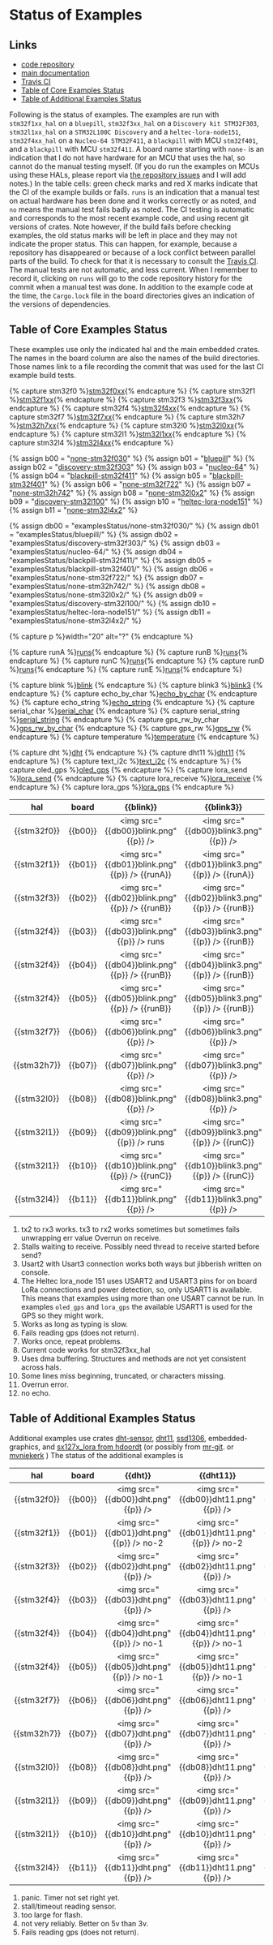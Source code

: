 
# Status of Examples

##  Links
- [code repository](https://github.com/pdgilbert/eg_stm_hal) 
- [main documentation](https://github.com/pdgilbert/eg_stm_hal#examples-using-embedded-rust)
- [Travis CI](https://travis-ci.org/pdgilbert/eg_stm_hal)
- [Table of Core Examples Status](#table-of-core-examples-status)
- [Table of Additional Examples Status](#table-of-additional-examples-status)


Following is the status of examples. 
The examples are run with `stm32f1xx_hal` on a `bluepill`,
`stm32f3xx_hal` on a `Discovery kit STM32F303`, `stm32l1xx_hal` on a `STM32L100C Discovery` 
and  a `heltec-lora-node151`, `stm32f4xx_hal` on a `Nucleo-64 STM32F411`, a `blackpill` with MCU `stm32f401`, 
and a `blackpill` with MCU `stm32f411`.
A board name starting with `none-` is an indication that I do not have hardware for an MCU that uses the
hal, so cannot do the manual testing myself.
(If you do run the examples on MCUs using these HALs, please report via
[the repository issues](https://github.com/pdgilbert/eg_stm_hal/issues) and I will add notes.)
In the table cells: 
green check marks and red X marks indicate that the CI of the example builds or fails.
`runs` is an indication that a manual test on actual hardware has been done and it works correctly or as noted, and 
`no` means the manual test fails badly as noted. The CI testing is automatic and corresponds to the most recent
example code, and using recent git versions of crates. Note however, if the build fails before checking
examples, the old status marks will be left in place and they may not indicate the proper status. This can happen,
for example, because a repository has disappeared or because of a lock conflict between parallel parts of the build.
To check for that it is necessary to consult the [Travis CI](https://travis-ci.org/pdgilbert/eg_stm_hal).
The manual tests are not automatic, and less current.
When I remember to record it, 
clicking on `runs` will go to the code repository history for the commit when a manual test was done.
In addition to the example code at the time, the `Cargo.lock` file in the board directories gives an
indication of the versions of dependencies.


##  Table of Core Examples Status

These examples use only the indicated hal and the main embedded crates.
The names in the board column are also the names of the build directories. 
Those names link to a file recording the commit that was used for the last CI example build tests.

{% capture stm32f0 %}<a href="https://github.com/stm32-rs/stm32f0xx-hal" title="link to HAL git repository">stm32f0xx</a>{% endcapture %}
{% capture stm32f1 %}<a href="https://github.com/stm32-rs/stm32f1xx-hal" title="link to HAL git repository">stm32f1xx</a>{% endcapture %}
{% capture stm32f3 %}<a href="https://github.com/stm32-rs/stm32f3xx-hal" title="link to HAL git repository">stm32f3xx</a>{% endcapture %}
{% capture stm32f4 %}<a href="https://github.com/stm32-rs/stm32f4xx-hal" title="link to HAL git repository">stm32f4xx</a>{% endcapture %}
{% capture stm32f7 %}<a href="https://github.com/stm32-rs/stm32f7xx-hal" title="link to HAL git repository">stm32f7xx</a>{% endcapture %}
{% capture stm32h7 %}<a href="https://github.com/stm32-rs/stm32h7xx-hal" title="link to HAL git repository">stm32h7xx</a>{% endcapture %}
{% capture stm32l0 %}<a href="https://github.com/stm32-rs/stm32l0xx-hal" title="link to HAL git repository">stm32l0xx</a>{% endcapture %}
{% capture stm32l1 %}<a href="https://github.com/stm32-rs/stm32l1xx-hal" title="link to HAL git repository">stm32l1xx</a>{% endcapture %}
{% capture stm32l4 %}<a href="https://github.com/stm32-rs/stm32l4xx-hal" title="link to HAL git repository">stm32l4xx</a>{% endcapture %}

{% assign b00 = "[none-stm32f030](examplesStatus/none-stm32f030/COMMIT)" %}
{% assign b01 = "[bluepill](examplesStatus/bluepill/COMMIT)" %}
{% assign b02 = "[discovery-stm32f303](examplesStatus/discovery-stm32f303/COMMIT)" %}
{% assign b03 = "[nucleo-64](examplesStatus/nucleo-64/COMMIT)" %}
{% assign b04 = "[blackpill-stm32f411](examplesStatus/blackpill-stm32f411/COMMIT)" %}
{% assign b05 = "[blackpill-stm32f401](examplesStatus/blackpill-stm32f401/COMMIT)" %}
{% assign b06 = "[none-stm32f722](examplesStatus/none-stm32f722/COMMIT)" %}
{% assign b07 = "[none-stm32h742](examplesStatus/none-stm32h742/COMMIT)" %}
{% assign b08 = "[none-stm32l0x2](examplesStatus/none-stm32l0x2/COMMIT)" %}
{% assign b09 = "[discovery-stm32l100](examplesStatus/discovery-stm32l100/COMMIT)" %}
{% assign b10 = "[heltec-lora-node151](examplesStatus/heltec-lora-node151/COMMIT)" %}
{% assign b11 = "[none-stm32l4x2](examplesStatus/none-stm32l4x2/COMMIT)" %}

{% assign db00 = "examplesStatus/none-stm32f030/" %}
{% assign db01 = "examplesStatus/bluepill/" %}
{% assign db02 = "examplesStatus/discovery-stm32f303/" %}
{% assign db03 = "examplesStatus/nucleo-64/" %}
{% assign db04 = "examplesStatus/blackpill-stm32f411/" %}
{% assign db05 = "examplesStatus/blackpill-stm32f401/" %}
{% assign db06 = "examplesStatus/none-stm32f722/" %}
{% assign db07 = "examplesStatus/none-stm32h742/" %}
{% assign db08 = "examplesStatus/none-stm32l0x2/" %}
{% assign db09 = "examplesStatus/discovery-stm32l100/" %}
{% assign db10 = "examplesStatus/heltec-lora-node151/" %}
{% assign db11 = "examplesStatus/none-stm32l4x2/" %}

{% capture p %}width="20" alt="?" {% endcapture %}

<!--   commit is given by   git rev-parse HEAD   -->
{% capture runA %}<a href="https://github.com/pdgilbert/eg_stm_hal/tree/9031bbbcbb00bc7e4c1108b9dcfa5a529455e82e" title="link to commit">runs</a>{% endcapture %}
{% capture runB %}<a href="https://github.com/pdgilbert/eg_stm_hal/tree/5d68a2ade698493226fc1d1f7c00f3fb2abd2ae0" title="link to commit">runs</a>{% endcapture %}
{% capture runC %}<a href="https://github.com/pdgilbert/eg_stm_hal/tree/84601e2517dd30f163d627983013004870e41b52" title="link to commit">runs</a>{% endcapture %}
{% capture runD %}<a href="https://github.com/pdgilbert/eg_stm_hal/commit/6a94c3b2848c05f08e916b4a82651ad4600f56de" title="link to commit">runs</a>{% endcapture %}
{% capture runE %}<a href="https://github.com/pdgilbert/eg_stm_hal/commit/090e95515a65be88cc1e87aca8f99d382904c4a6" title="link to commit">runs</a>{% endcapture %}

{% capture blink          %}<a href="https://github.com/pdgilbert/eg_stm_hal/blob/master/examples/blink.rs"          title="link to example source code">blink</a>                   {% endcapture %}
{% capture blink3         %}<a href="https://github.com/pdgilbert/eg_stm_hal/blob/master/examples/blink3.rs"         title="link to example source code">blink3</a>                  {% endcapture %}
{% capture echo_by_char   %}<a href="https://github.com/pdgilbert/eg_stm_hal/blob/master/examples/echo_by_char.rs"   title="link to example source code">echo_by_char</a>            {% endcapture %}
{% capture echo_string    %}<a href="https://github.com/pdgilbert/eg_stm_hal/blob/master/examples/echo_string.rs"    title="link to example source code">echo_string</a>             {% endcapture %}
{% capture serial_char    %}<a href="https://github.com/pdgilbert/eg_stm_hal/blob/master/examples/serial_char.rs"    title="link to example source code">serial_char</a>             {% endcapture %}
{% capture serial_string  %}<a href="https://github.com/pdgilbert/eg_stm_hal/blob/master/examples/serial_string.rs"  title="link to example source code">serial_string</a>           {% endcapture %}
{% capture gps_rw_by_char %}<a href="https://github.com/pdgilbert/eg_stm_hal/blob/master/examples/gps_rw_by_char.rs" title="link to example source code">gps_rw_by_char</a>          {% endcapture %}
{% capture gps_rw         %}<a href="https://github.com/pdgilbert/eg_stm_hal/blob/master/examples/gps_rw.rs"         title="link to example source code">gps_rw</a>                  {% endcapture %}
{% capture temperature    %}<a href="https://github.com/pdgilbert/eg_stm_hal/blob/master/examples/temperature.rs"    title="link to example source code">temperature</a>             {% endcapture %}

{% capture dht            %}<a href="https://github.com/pdgilbert/eg_stm_hal/blob/master/examples/dht.rs"            title="link to example source code">dht</a>                     {% endcapture %}
{% capture dht11          %}<a href="https://github.com/pdgilbert/eg_stm_hal/blob/master/examples/dht11.rs"          title="link to example source code">dht11</a>                   {% endcapture %}
{% capture text_i2c       %}<a href="https://github.com/pdgilbert/eg_stm_hal/blob/master/examples/text_i2c.rs"       title="link to example source code">text_i2c</a>                {% endcapture %}
{% capture oled_gps       %}<a href="https://github.com/pdgilbert/eg_stm_hal/blob/master/examples/oled_gps.rs"       title="link to example source code">oled_gps</a>                {% endcapture %}
{% capture lora_send      %}<a href="https://github.com/pdgilbert/eg_stm_hal/blob/master/examples/lora_send.rs"      title="link to example source code">lora_send</a>               {% endcapture %}
{% capture lora_receive   %}<a href="https://github.com/pdgilbert/eg_stm_hal/blob/master/examples/lora_receive.rs"   title="link to example source code">lora_receive</a>            {% endcapture %}
{% capture lora_gps       %}<a href="https://github.com/pdgilbert/eg_stm_hal/blob/master/examples/lora_gps.rs"       title="link to example source code">lora_gps</a>                {% endcapture %}

|    hal      |  board  |                {{blink}}                      |                {{blink3}}                      |                   {{echo_by_char}}                     |                 {{echo_string}}                       |                {{serial_char}}                         |                {{serial_string}}                    |                {{gps_rw_by_char}}                       |                {{gps_rw}}                       |                  {{temperature}}                    |
|:-----------:|:-------:|:-----:|:------:|:------:|:------:|:----------:|:-------------:|:--------------:|:------:|:--------------:|
| {{stm32f0}} | {{b00}} |<img src="{{db00}}blink.png" {{p}} />          |<img src="{{db00}}blink3.png" {{p}} />          |<img src="{{db00}}echo_by_char.png" {{p}} />            |<img src="{{db00}}echo_string.png" {{p}} />            |<img src="{{db00}}serial_char.png" {{p}} />             |<img src="{{db00}}serial_string.png" {{p}} />        |<img src="{{db00}}gps_rw_by_char.png" {{p}} />             |<img src="{{db00}}gps_rw.png" {{p}} />             |<img src="{{db00}}temperature.png" {{p}} />        |      
| {{stm32f1}} | {{b01}} |<img src="{{db01}}blink.png" {{p}} /> {{runA}} |<img src="{{db01}}blink3.png" {{p}} /> {{runA}} |<img src="{{db01}}echo_by_char.png" {{p}} /> {{runA}}-5 |<img src="{{db01}}echo_string.png" {{p}} />{{runA}}-8,9|<img src="{{db01}}serial_char.png" {{p}} />  {{runA}}-1 |<img src="{{db01}}serial_string.png" {{p}} /> no-8,9 |<img src="{{db01}}gps_rw_by_char.png" {{p}} /> {{runA}}    |<img src="{{db01}}gps_rw.png" {{p}} /> {{runA}}    |<img src="{{db01}}temperature.png" {{p}} /> {{runA}} |      
| {{stm32f3}} | {{b02}} |<img src="{{db02}}blink.png" {{p}} /> {{runB}} |<img src="{{db02}}blink3.png" {{p}} /> {{runB}} |<img src="{{db02}}echo_by_char.png" {{p}} /> {{runB}}-5 |<img src="{{db02}}echo_string.png" {{p}} />{{runD}}-5,9|<img src="{{db02}}serial_char.png" {{p}} />  {{runB}}-1 |<img src="{{db02}}serial_string.png" {{p}} />{{runE}}|<img src="{{db02}}gps_rw_by_char.png" {{p}} /> {{runB}}-10 |<img src="{{db02}}gps_rw.png" {{p}} /> {{runB}}-10 |<img src="{{db02}}temperature.png" {{p}} />        |
| {{stm32f4}} | {{b03}} |<img src="{{db03}}blink.png" {{p}} />   runs   |<img src="{{db03}}blink3.png" {{p}} /> {{runB}} |<img src="{{db03}}echo_by_char.png" {{p}} /> {{runB}}-5 |<img src="{{db03}}echo_string.png" {{p}} />   no-9     |<img src="{{db03}}serial_char.png" {{p}} />   no-2      |<img src="{{db03}}serial_string.png" {{p}} /> no-8,9 |<img src="{{db03}}gps_rw_by_char.png" {{p}} />   no-6      |<img src="{{db03}}gps_rw.png" {{p}} />   no-6      |<img src="{{db03}}temperature.png" {{p}} />        |
| {{stm32f4}} | {{b04}} |<img src="{{db04}}blink.png" {{p}} /> {{runB}} |<img src="{{db04}}blink3.png" {{p}} /> {{runB}} |<img src="{{db04}}echo_by_char.png" {{p}} />   no-12    |<img src="{{db04}}echo_string.png" {{p}} />   no-9     |<img src="{{db04}}serial_char.png" {{p}} />  {{runB}}   |<img src="{{db04}}serial_string.png" {{p}} /> no-8,9 |<img src="{{db04}}gps_rw_by_char.png" {{p}} /> {{runB}}-10 |<img src="{{db04}}gps_rw.png" {{p}} /> {{runB}}    |<img src="{{db04}}temperature.png" {{p}} />        |
| {{stm32f4}} | {{b05}} |<img src="{{db05}}blink.png" {{p}} /> {{runB}} |<img src="{{db05}}blink3.png" {{p}} /> {{runB}} |<img src="{{db05}}echo_by_char.png" {{p}} />   no-12    |<img src="{{db05}}echo_string.png" {{p}} />   no-9     |<img src="{{db05}}serial_char.png" {{p}} />  {{runB}}   |<img src="{{db05}}serial_string.png" {{p}} /> no-8,9 |<img src="{{db05}}gps_rw_by_char.png" {{p}} /> {{runB}}-10 |<img src="{{db05}}gps_rw.png" {{p}} /> {{runB}}-10 |<img src="{{db05}}temperature.png" {{p}} />        |
| {{stm32f7}} | {{b06}} |<img src="{{db06}}blink.png" {{p}} />          |<img src="{{db06}}blink3.png" {{p}} />          |<img src="{{db06}}echo_by_char.png" {{p}} />            |<img src="{{db06}}echo_string.png" {{p}} />            |<img src="{{db06}}serial_char.png" {{p}} />             |<img src="{{db06}}serial_string.png" {{p}} />        |<img src="{{db06}}gps_rw_by_char.png" {{p}} />             |<img src="{{db06}}gps_rw.png" {{p}} />             |<img src="{{db06}}temperature.png" {{p}} />        |
| {{stm32h7}} | {{b07}} |<img src="{{db07}}blink.png" {{p}} />          |<img src="{{db07}}blink3.png" {{p}} />          |<img src="{{db07}}echo_by_char.png" {{p}} />            |<img src="{{db07}}echo_string.png" {{p}} />            |<img src="{{db07}}serial_char.png" {{p}} />             |<img src="{{db07}}serial_string.png" {{p}} />        |<img src="{{db07}}gps_rw_by_char.png" {{p}} />             |<img src="{{db07}}gps_rw.png" {{p}} />             |<img src="{{db07}}temperature.png" {{p}} />        |
| {{stm32l0}} | {{b08}} |<img src="{{db08}}blink.png" {{p}} />          |<img src="{{db08}}blink3.png" {{p}} />          |<img src="{{db08}}echo_by_char.png" {{p}} />            |<img src="{{db08}}echo_string.png" {{p}} />            |<img src="{{db08}}serial_char.png" {{p}} />             |<img src="{{db08}}serial_string.png" {{p}} />        |<img src="{{db08}}gps_rw_by_char.png" {{p}} />             |<img src="{{db08}}gps_rw.png" {{p}} />             |<img src="{{db08}}temperature.png" {{p}} />        |
| {{stm32l1}} | {{b09}} |<img src="{{db09}}blink.png" {{p}} />   runs   |<img src="{{db09}}blink3.png" {{p}} /> {{runC}} |<img src="{{db09}}echo_by_char.png" {{p}} /> {{runC}}-5 |<img src="{{db09}}echo_string.png" {{p}} />            |<img src="{{db09}}serial_char.png" {{p}} />  {{runC}}   |<img src="{{db09}}serial_string.png" {{p}} />        |<img src="{{db09}}gps_rw_by_char.png" {{p}} />   no-6      |<img src="{{db09}}gps_rw.png" {{p}} />  no-6       |<img src="{{db09}}temperature.png" {{p}} />        |
| {{stm32l1}} | {{b10}} |<img src="{{db10}}blink.png" {{p}} /> {{runC}} |<img src="{{db10}}blink3.png" {{p}} /> {{runC}} |<img src="{{db10}}echo_by_char.png" {{p}} /> {{runC}}-5 |<img src="{{db10}}echo_string.png" {{p}} />            |<img src="{{db10}}serial_char.png" {{p}} />    no-4     |<img src="{{db10}}serial_string.png" {{p}} />   no-4 |<img src="{{db10}}gps_rw_by_char.png" {{p}} />   no-4      |<img src="{{db10}}gps_rw.png" {{p}} />  no-6       |<img src="{{db10}}temperature.png" {{p}} />        |
| {{stm32l4}} | {{b11}} |<img src="{{db11}}blink.png" {{p}} />          |<img src="{{db11}}blink3.png" {{p}} />          |<img src="{{db11}}echo_by_char.png" {{p}} />            |<img src="{{db11}}echo_string.png" {{p}} />            |<img src="{{db11}}serial_char.png" {{p}} />             |<img src="{{db11}}serial_string.png" {{p}} />        |<img src="{{db11}}gps_rw_by_char.png" {{p}} />             |<img src="{{db11}}gps_rw.png" {{p}} />             |<img src="{{db11}}temperature.png" {{p}} />        |


1.  tx2 to rx3 works. tx3 to rx2 works sometimes but sometimes fails unwrapping err value Overrun on receive.
2.  Stalls waiting to receive. Possibly need thread to receive started before send?
3.  Usart2 with Usart3 connection works both ways but jibberish written on console.
4.  The Heltec lora_node 151 uses USART2 and USART3 pins for on board LoRa connections and power detection,
so, only USART1 is available. This means that examples using more than one USART cannot be run. In examples 
`oled_gps` and `lora_gps` the available USART1 is used for the GPS so they might work. 
5.  Works as long as typing is slow.
6.  Fails reading gps (does not return). 
7.  Works once, repeat problems.
8.  Current code works for stm32f3xx_hal
9.  Uses dma buffering. Structures and methods are not yet consistent across hals.
10. Some lines miss beginning, truncated, or characters missing.
11. Overrun error.
12. no echo.

## Table of Additional Examples Status

Additional examples use crates 
[dht-sensor](https://github.com/michaelbeaumont/dht-sensor),
[dht11](https://github.com/plorefice/dht11-rs),
[ssd1306](https://github.com/jamwaffles/ssd1306),
embedded-graphics,
and
[sx127x_lora from hdoordt](https://github.com/hdoordt/sx127x_lora) 
(or possibly from
[mr-git](https://github.com/mr-glt/sx127x_lora).
or
[mvniekerk](https://github.com/mvniekerk/sx127x_lora) )
The status of the additional examples is

|    hal      | board   |                {{dht}}                     |                {{dht11}}                    |                 {{text_i2c}}                      |                {{oled_gps}}                      |                {{lora_send}}               |                {{lora_receive}}               |                {{lora_gps}}               |
|:-----------:|:--------------------:|:-----:|:-----:|:--------:|:--------:|:---------:|:------------:|:--------:|
| {{stm32f0}} | {{b00}} |<img src="{{db00}}dht.png" {{p}} />         |<img src="{{db00}}dht11.png" {{p}} />         |<img src="{{db00}}text_i2c.png" {{p}} />          |<img src="{{db00}}oled_gps.png" {{p}} />          |<img src="{{db00}}lora_send.png" {{p}} />   |<img src="{{db00}}lora_receive.png" {{p}} />   |<img src="{{db00}}lora_gps.png" {{p}} />   |
| {{stm32f1}} | {{b01}} |<img src="{{db01}}dht.png" {{p}} />   no-2  |<img src="{{db01}}dht11.png" {{p}} />   no-2  |<img src="{{db01}}text_i2c.png" {{p}} /> {{runA}} |<img src="{{db01}}oled_gps.png" {{p}} />   no-3   |<img src="{{db01}}lora_send.png" {{p}} />   |<img src="{{db01}}lora_receive.png" {{p}} />   |<img src="{{db01}}lora_gps.png" {{p}} />   |
| {{stm32f3}} | {{b02}} |<img src="{{db02}}dht.png" {{p}} />         |<img src="{{db02}}dht11.png" {{p}} />         |<img src="{{db02}}text_i2c.png" {{p}} /> {{runB}} |<img src="{{db02}}oled_gps.png" {{p}} />{{runB}}-4|<img src="{{db02}}lora_send.png" {{p}} />   |<img src="{{db02}}lora_receive.png" {{p}} />   |<img src="{{db02}}lora_gps.png" {{p}} />   |
| {{stm32f4}} | {{b03}} |<img src="{{db03}}dht.png" {{p}} />         |<img src="{{db03}}dht11.png" {{p}} />         |<img src="{{db03}}text_i2c.png" {{p}} /> {{runB}} |<img src="{{db03}}oled_gps.png" {{p}} />          |<img src="{{db03}}lora_send.png" {{p}} />   |<img src="{{db03}}lora_receive.png" {{p}} />   |<img src="{{db03}}lora_gps.png" {{p}} />   |
| {{stm32f4}} | {{b04}} |<img src="{{db04}}dht.png" {{p}} />   no-1  |<img src="{{db04}}dht11.png" {{p}} />   no-1  |<img src="{{db04}}text_i2c.png" {{p}} /> {{runB}} |<img src="{{db04}}oled_gps.png" {{p}} /> {{runB}} |<img src="{{db04}}lora_send.png" {{p}} />   |<img src="{{db04}}lora_receive.png" {{p}} />   |<img src="{{db04}}lora_gps.png" {{p}} />   |
| {{stm32f4}} | {{b05}} |<img src="{{db05}}dht.png" {{p}} />   no-1  |<img src="{{db05}}dht11.png" {{p}} />   no-1  |<img src="{{db05}}text_i2c.png" {{p}} /> {{runB}} |<img src="{{db05}}oled_gps.png" {{p}} /> {{runB}} |<img src="{{db05}}lora_send.png" {{p}} />   |<img src="{{db05}}lora_receive.png" {{p}} />   |<img src="{{db05}}lora_gps.png" {{p}} />   |
| {{stm32f7}} | {{b06}} |<img src="{{db06}}dht.png" {{p}} />         |<img src="{{db06}}dht11.png" {{p}} />         |<img src="{{db06}}text_i2c.png" {{p}} />          |<img src="{{db06}}oled_gps.png" {{p}} />          |<img src="{{db06}}lora_send.png" {{p}} />   |<img src="{{db06}}lora_receive.png" {{p}} />   |<img src="{{db06}}lora_gps.png" {{p}} />   |
| {{stm32h7}} | {{b07}} |<img src="{{db07}}dht.png" {{p}} />         |<img src="{{db07}}dht11.png" {{p}} />         |<img src="{{db07}}text_i2c.png" {{p}} />          |<img src="{{db07}}oled_gps.png" {{p}} />          |<img src="{{db07}}lora_send.png" {{p}} />   |<img src="{{db07}}lora_receive.png" {{p}} />   |<img src="{{db07}}lora_gps.png" {{p}} />   |
| {{stm32l0}} | {{b08}} |<img src="{{db08}}dht.png" {{p}} />         |<img src="{{db08}}dht11.png" {{p}} />         |<img src="{{db08}}text_i2c.png" {{p}} />          |<img src="{{db08}}oled_gps.png" {{p}} />          |<img src="{{db08}}lora_send.png" {{p}} />   |<img src="{{db08}}lora_receive.png" {{p}} />   |<img src="{{db08}}lora_gps.png" {{p}} />   |
| {{stm32l1}} | {{b09}} |<img src="{{db09}}dht.png" {{p}} />         |<img src="{{db09}}dht11.png" {{p}} />         |<img src="{{db09}}text_i2c.png" {{p}} /> {{runC}} |<img src="{{db09}}oled_gps.png" {{p}} />   no-5   |<img src="{{db09}}lora_send.png" {{p}} />   |<img src="{{db09}}lora_receive.png" {{p}} />   |<img src="{{db09}}lora_gps.png" {{p}} />   |
| {{stm32l1}} | {{b10}} |<img src="{{db10}}dht.png" {{p}} />         |<img src="{{db10}}dht11.png" {{p}} />         |<img src="{{db10}}text_i2c.png" {{p}} /> {{runC}} |<img src="{{db10}}oled_gps.png" {{p}} />   no-5   |<img src="{{db10}}lora_send.png" {{p}} />   |<img src="{{db10}}lora_receive.png" {{p}} />   |<img src="{{db10}}lora_gps.png" {{p}} />   |
| {{stm32l4}} | {{b11}} |<img src="{{db11}}dht.png" {{p}} />         |<img src="{{db11}}dht11.png" {{p}} />         |<img src="{{db11}}text_i2c.png" {{p}} />          |<img src="{{db11}}oled_gps.png" {{p}} />          |<img src="{{db11}}lora_send.png" {{p}} />   |<img src="{{db11}}lora_receive.png" {{p}} />   |<img src="{{db11}}lora_gps.png" {{p}} />   |

1. panic. Timer not set right yet.
2. stall/timeout reading sensor.
3. too large for flash.
4. not very reliably. Better on 5v than 3v.
5.  Fails reading gps (does not return). 
